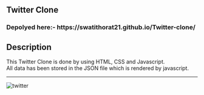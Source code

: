 <h2>Twitter Clone</h3>
<h3>Depolyed here:- https://swatithorat21.github.io/Twitter-clone/</h3>
<h2>Description</h2>
This Twitter Clone is done by using HTML, CSS and Javascript.<br>
All data has been stored in the JSON file which is rendered by javascript.
<hr>
<img src="images/twitterScreenshot.png" alt="twitter"/>